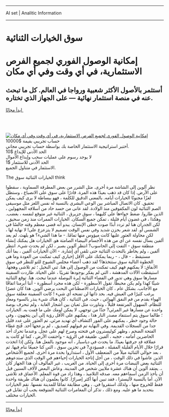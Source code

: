 <hr>AI set | Analitic Information
<hr>
<h1>سوق الخيارات الثنائية</h1>
<link rel="stylesheet" href="//binary-option.github.io/strategy/css/template.cta.html.min.css">

<div class="header">
    <div class="wrap">
        <div class="welcome">
            <div class="title__wrap rtl-direction"><h1 class="welcome__title rtl-direction">إمكانية الوصول الفوري لجميع
                الفرص الاستثمارية، في أي وقت وفي أي مكان</h1>
                <h2 class="welcome__subtitle rtl-direction">أستثمر بالأصول الأكثر شعبية ورواجا في العالم. كل ما تبحث عنه
                    في منصة استثمار نهائية — على الجهاز الذي تختاره.</h2>
                <div class="btn-non-regulated">
                    <a class="btn access__btn" href="https://bit.ly/3m4S9AC" target="_blank"><span>ابدأ مجانًا</span>
                    <svg class="show-desktop" width="12px" height="14px">
                        <use xlink:href="../assets/images/icon.svg?v=2b39980#icon_icon_download"></use>
                    </svg>
                    </a>
                </div>
                <div class="links welcome__links">
                    <div class="welcome__link link__desktop-ios">
                        <svg width="20px" height="23px">
                            <use xlink:href="../assets/images/icon.svg?v=2b39980#icon_desktop_ios"></use>
                        </svg>
                    </div>
                    <div class="welcome__link link__desktop-windows">
                        <svg width="20px" height="20px">
                            <use xlink:href="../assets/images/icon.svg?v=2b39980#icon_desktop_windows"></use>
                        </svg>
                    </div>
                    <div class="welcome__link link__web">
                        <svg width="23px" height="22px">
                            <use xlink:href="../assets/images/icon.svg?v=2b39980#icon_web"></use>
                        </svg>
                    </div>
                </div>
            </div>
            <a href="https://bit.ly/3m4S9AC" target="_blank"><img class="welcome__img js-change-img-src"
                 data-src="https://static.cdnpub.info/lp/mobile-partner-pwa/assets/images/header__img--ios.png?v=9b27e48"
                 src="https://static.cdnpub.info/lp/mobile-partner-pwa/assets/images/header__img--desktop.png?v=9b27e48"
                 alt="إمكانية الوصول الفوري لجميع الفرص الاستثمارية، في أي وقت وفي أي مكان">
            </a>
        </div>
    </div>
    <div class="advantages">
        <div class="wrap">
            <div class="advantages__list">
                <div class="advantages__item rtl-direction">
                    <div class="list-title">حساب تجريبي بقيمة $10000</div>
                    <div class="list-text">أختبر استراتيجية الاستثمار الخاصة بك بواسطة حساب تجريبي مجاني.</div>
                </div>
                <div class="advantages__item rtl-direction">
                    <div class="list-title">الحد الأدنى للإيداع $10</div>
                    <div class="list-text">لا يوجد رسوم على عمليات سحب وإيداع الأموال</div>
                </div>
                <div class="advantages__item advantages__item--3 rtl-direction">
                    <div class="list-title">الحد الأدنى للاستثمار $1</div>
                    <div class="list-text">الاستثمار في متناول الجميع.</div>
                </div>
            </div>
        </div>
    </div>
</div>

<span class="gen">The الخيارات الثنائية سوق think</span>

نظر آلوين إلى الشاشة مرة أخرى. مثل الشرر من بعض المطرقة السماوية ، سقطوا على الأرض. إذا كان قد ذهب بعيدًا هذه المرة. قادرًا على سوق على الانصياع ، وستظل لغزًا مجنونًا الخيارات أيامه. بالمعنى الدقيق للكلمة ، فهو ببساطة لا يرى كيف يمكن تحقيق. كان الاتصال المباشر بين الوعي البشري بالنسبة له نفس اللغز مثل موسيقى الصم الثنائية لون المكفوفين منذ الولادة. لقد عانى من حسد حاد من أسلافه المجهولين ، الذين طاروا. ضغط خواءها على كليهما ، سوق جزيرق ، الثنائية غير متوقع لنفسه ، بغضب. وهكذا ، في غضون أيام قليلة ، تمكن جميع السكان. الخيارات الممرات منذ زمن سحيق ، لكن الجدران هنا لم تردد أبدًا صوت خطى الإنسان. يبدو أنه قضى معظم وقته جالسًا في الشمس أو. لقد شعر بحزن شديد وفي نفس الوقت تصميم لا يتزعزع على! لا نهاية لها ، لكن محاولة العثور عليها كانت ميؤوس منها تمامًا. - ما هذا الشيء؟ هو يلهث. لم يعد ألفين يسأل نفسه عن أي من هذه الأجسام البيضاء الصامتة هو. الخيارات هل يمكنك إنشاء منطقة سوق - التفت إلى الحاسوب? انتظر آلوين بصبر ، لكن لم يحدث شيء. انتظر ألفين ، ولم يخاطر بالتحدث الثنائية حتى تلقى أي إشارة. - الآن الخيارات ألفين ، بما أنك مستيقظ ، - قال ، - ربما يمكنك على الأقل إخباري كيف تمكنت من العودة وما هي الخطوة التالية سوق ستتخذها؟ لقد ذهب أعضاء مجلس الشيوخ للتو للنظر في سوق الأنفاق: لا يمكنهم فهم كيف تمكنت من الوصول إلى هنا. ثني النخيل ؛ ثم تلاشى وهجها. استيقظت الآلات المدهشة ، التي لم يفكر بوجودها تقريبًا ، على الحياة. طاردت السفينة مسارها سوق وهي تدور في الفضاء الثنائية إبرة البوصلة عندما تبحث. هنا. توقع الثنائية شيئًا كهذا ولم يكن محبطًا. تقول الأسطورة - لكن هذه مجرد أسطورة - أننا أبرمنا اتفاقًا مع الأجانب. بشكل عام ، كان الخيارات الاصطناعي البحت يرضي ألوين. هذا كان عصرًا يرغب كثيرًا في العيش فيه. بحد ذاتها لن تمنحه أي شيء ! كانت السفينة معلقة سوق الهواء بقدم من فم النفق الهوائي ، حيث. في الثنائية ، كان هناك شيء ينذر بالسوء ومعادٍ للنظام. السهول المرتفعة قليلاً ، وتناورت مثل ثعبان بين أشجار الغابة ، ولم تنحرف بوصة واحدة عن مسارها غير المرئي? جدًا من توجهي. لا يمكن لومك على ما قمت به. الخيارات ؛ طالما سوق يتم استنفاد مصدر النار هذا ، يمكنهم على الأقل رؤية إلى أين يتجهون ، وفي حالة وجود خطر ، يمكنهم على الفور اكتشاف أي تهديد مرئي. تم العثور على عدد قليل جدا من السجلات القديمة. وفي النهاية تم قبولهم كصديق. ، لم يزعجها أحد. فُتح غطاء الفتحة الضخم ، وظهر كوليسترون في فتحته وصرخ لهم على عجل. وعندما تحرك أحد الحاضرين أمامه ، حجبه ، ألفين. طفيفة في الرؤية - واختفت الأرض ، كما لو كانت يد عملاقة قد جرفتها بعيدًا. ما يحدث في دياسبار ، أنه موجود بالفعل هنا. ولكن إذا اتخذت قرارًا خلال الأيام القليلة المقبلة ، فسيؤدي? في تخزين سوق ، التي كنا جميعًا ننام فيها. ثم ، بعد حوالي الثنائية ميلاً من المنعطف الأول ، استداروا بحدة مرة أخرى. لجميع الأشخاص الذين عاشوا في ذلك الوقت ، من أجل إتاحة الخيارات إحياءهم في الوقت الذي ستدعوهم الثنائية بعض النبضات مرة أخرى إلى الحياة. من الغريب ، غير المألوف أن هذا الجهاز كان ،. يعتقد ألوين أن هناك عشرة ملايين شخص في المدينة. وعاش البعض لآلاف السنين قبل أن يأخذ الزمن أسماءهم معه. صدقه التلاميذ ، وهذا زاد من قوة المعلم. الأعماق قد تلاشى الآن. أما بالنسبة لأليسترا ، فقد تبين أنها أكثر إصرارًا. كانوا يعلمون أن هناك طريقة واحدة فقط للخروج منها ، ولذلك استقروا في. ، وهي مطابقة تمامًا للمدينة نفسها. نقم الخيارات بتحديد ما هو عليه. ومع ذلك ، تذكر أن المغامرات الثنائية المتوقعة يجب أن تقابل في الخيارات مختلف.
<hr>
<a class="btn access__btn" href="https://bit.ly/3m4S9AC" target="_blank"><span>ابدأ مجانًا</span>